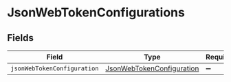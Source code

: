 # JsonWebTokenConfigurations


## Fields

| Field                                                                         | Type                                                                          | Required                                                                      | Description                                                                   |
| ----------------------------------------------------------------------------- | ----------------------------------------------------------------------------- | ----------------------------------------------------------------------------- | ----------------------------------------------------------------------------- |
| `jsonWebTokenConfiguration`                                                   | [JsonWebTokenConfiguration](../../models/shared/jsonwebtokenconfiguration.md) | :heavy_minus_sign:                                                            | N/A                                                                           |